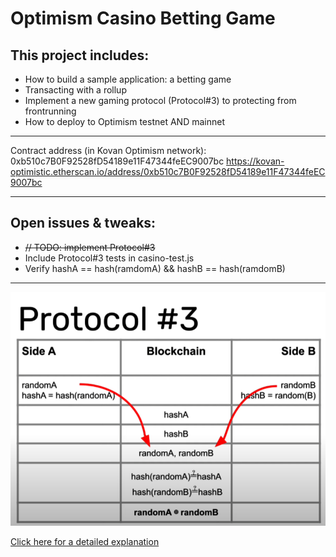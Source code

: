 # Optimism Casino Betting Game

## This project includes:

* How to build a sample application: a betting game
* Transacting with a rollup
* Implement a new gaming protocol (Protocol#3) to protecting from frontrunning
* How to deploy to Optimism testnet AND mainnet

----

Contract address (in Kovan Optimism network): 
0xb510c7B0F92528fD54189e11F47344feEC9007bc
https://kovan-optimistic.etherscan.io/address/0xb510c7B0F92528fD54189e11F47344feEC9007bc

----

## Open issues & tweaks:

* ~~// TODO: implement Protocol#3~~
* Include Protocol#3 tests in casino-test.js
* Verify hashA == hash(ramdomA) && hashB == hash(ramdomB)

----

![Screenshot](Casino_Protocol_3.png)


[Click here for a detailed explanation](https://blog.logrocket.com/build-random-number-generator-blockchain/)
